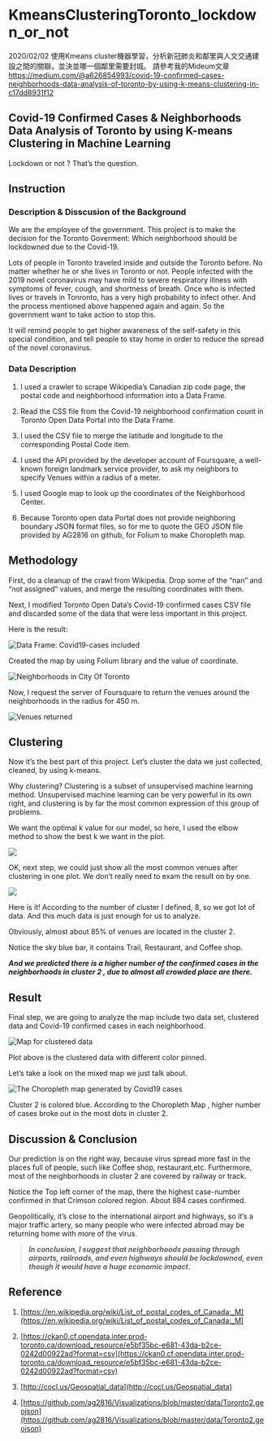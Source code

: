 # KmeansClusteringToronto_lockdown_or_not
2020/02/02
使用Kmeans cluster機器學習，分析新冠肺炎和鄰里與人文交通建設之間的關聯，並決並哪一個鄰里需要封城。
請參考我的Mideum文章
https://medium.com/@a626854993/covid-19-confirmed-cases-neighborhoods-data-analysis-of-toronto-by-using-k-means-clustering-in-c17dd8931f12

## Covid-19 Confirmed Cases & Neighborhoods Data Analysis of Toronto by using K-means Clustering in Machine Learning

Lockdown or not ? That’s the question.

## Instruction

### Description & Disscusion of the Background

We are the employee of the government. This project is to make the decision for the Toronto Goverment: Which neighborhood should be lockdowned due to the Covid-19.

Lots of people in Toronto traveled inside and outside the Toronto before. No matter whether he or she lives in Toronto or not. People infected with the 2019 novel coronavirus may have mild to severe respiratory illness with symptoms of fever, cough, and shortness of breath. Once who is infected lives or travels in Tonronto, has a very high probability to infect other. And the process mentioned above happened again and again. So the government want to take action to stop this.

It will remind people to get higher awareness of the self-safety in this special condition, and tell people to stay home in order to reduce the spread of the novel coronavirus.

### Data Description

 1. I used a crawler to scrape Wikipedia’s Canadian zip code page, the postal code and neighborhood information into a Data Frame.

 2. Read the CSS file from the Covid-19 neighborhood confirmation count in Toronto Open Data Portal into the Data Frame.

 3. I used the CSV file to merge the latitude and longitude to the corresponding Postal Code item.

 4. I used the API provided by the developer account of Foursquare, a well-known foreign landmark service provider, to ask my neighbors to specify Venues within a radius of a meter.

 5. I used Google map to look up the coordinates of the Neighborhood Center.

 6. Because Toronto open data Portal does not provide neighboring boundary JSON format files, so for me to quote the GEO JSON file provided by AG2816 on github, for Folium to make Choropleth map.

## Methodology

First, do a cleanup of the crawl from Wikipedia.
Drop some of the “nan” and “not assigned” values, and merge the resulting coordinates with them.

Next, I modified Toronto Open Data’s Covid-19 confirmed cases CSV file and discarded some of the data that were less important in this project.

Here is the result:

![Data Frame: Covid19-cases included](https://cdn-images-1.medium.com/max/2150/1*25tZvOJnHburYzN-y6Jo5w.png)

Created the map by using Folium library and the value of coordinate.

![Neighborhoods in City Of Toronto](https://cdn-images-1.medium.com/max/2786/1*F0k4wKMxSDmvRnQIzUcGUQ.png)

Now, I request the server of Foursquare to return the venues around the neighborhoods in the radius for 450 m.

![Venues returned](https://cdn-images-1.medium.com/max/3014/1*6e5dL_7kDO_jIiBBRFvskA.png)

## Clustering

Now it’s the best part of this project. Let’s cluster the data we just collected, cleaned, by using k-means.

Why clustering? Clustering is a subset of unsupervised machine learning method. Unsupervised machine learning can be very powerful in its own right, and clustering is by far the most common expression of this group of problems.

We want the optimal k value for our model, so here, I used the elbow method to show the best k we want in the plot.

![](https://cdn-images-1.medium.com/max/2000/1*QQNODpo4Oml2WjP5WxYOlg.png)

OK, next step, we could just show all the most common venues after clustering in one plot. We don’t really need to exam the result on by one.

![](https://cdn-images-1.medium.com/max/3242/1*D6spNVFNwgtuYgUGwBxF3Q.png)

Here is it! According to the number of cluster I defined, 8, so we got lot of data. And this much data is just enough for us to analyze.

Obviously, almost about 85% of venues are located in the cluster 2.

Notice the sky blue bar, it contains Trail, Restaurant, and Coffee shop.

***And we predicted there is a higher number of the confirmed cases in the neighborhoods in cluster 2 , due to almost all crowded place are there.***

## Result

Final step, we are going to analyze the map include two data set, clustered data and Covid-19 confirmed cases in each neighborhood.

![Map for clustered data](https://cdn-images-1.medium.com/max/2978/1*5oHVblvfc_wXBMdTAIgWbQ.png)

Plot above is the clustered data with different color pinned.

Let’s take a look on the mixed map we just talk about.

![The Choropleth map generated by Covid19 cases](https://cdn-images-1.medium.com/max/2096/1*RZXNpj__Ze60mKqY5VA-vg.png)

Cluster 2 is colored blue. According to the Choropleth Map , higher number of cases broke out in the most dots in cluster 2.

## Discussion & Conclusion

Our prediction is on the right way, because virus spread more fast in the places full of people, such like Coffee shop, restaurant,etc. Furthermore, most of the neighborhoods in cluster 2 are covered by railway or track.

Notice the Top left corner of the map, there the highest case-number confirmed in that Crimson colored region. About 884 cases confirmed.

Geopolitically, it’s close to the international airport and highways, so it’s a major traffic artery, so many people who were infected abroad may be returning home with more of the virus.
>  ***In conclusion, I suggest that neighborhoods passing through airports, railroads, and even highways should be lockdowned, even though it would have a huge economic impact.***

## Reference

 1. [https://en.wikipedia.org/wiki/List_of_postal_codes_of_Canada:_M](https://en.wikipedia.org/wiki/List_of_postal_codes_of_Canada:_M)

 2. [https://ckan0.cf.opendata.inter.prod-toronto.ca/download_resource/e5bf35bc-e681-43da-b2ce-0242d00922ad?format=csv](https://ckan0.cf.opendata.inter.prod-toronto.ca/download_resource/e5bf35bc-e681-43da-b2ce-0242d00922ad?format=csv)

 3. [http://cocl.us/Geospatial_data](http://cocl.us/Geospatial_data)

 4. [https://github.com/ag2816/Visualizations/blob/master/data/Toronto2.geojson](https://github.com/ag2816/Visualizations/blob/master/data/Toronto2.geojson)
